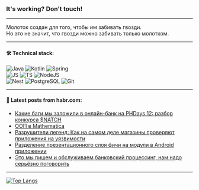 ### It's working? Don't touch!

---
Молоток создан для того, чтобы им забивать гвозди. <br>
Но это не значит, что гвозди можно забивать только молотком.

---

#### 🛠️ Technical stack:

![Java](https://img.shields.io/badge/Java-informational?logo=Oracle&style=flat&logoColor=white&color=FF4500)
![Kotlin](https://img.shields.io/badge/Kotlin-informational?logo=Kotlin&style=flat&logoColor=white&color=774D97)
![Spring](https://img.shields.io/badge/SpringBoot-informational?logo=SpringBoot&style=flat&logoColor=white&color=6DB33F) <br>
![JS](https://img.shields.io/badge/JS-informational?logo=javaScript&style=flat&logoColor=black&color=F7Df1E)
![TS](https://img.shields.io/badge/TypeScript-informational?logo=typeScript&style=flat&logoColor=black&color=0667A8)
![NodeJS](https://img.shields.io/badge/NodeJS-informational?logo=node.js&style=flat&logoColor=white&color=70A760) <br>
![Nest](https://img.shields.io/badge/NestJS-informational?logo=NestJS&style=flat&logoColor=white&color=E0234E)
![PostgreSQL](https://img.shields.io/badge/PostgreSQL-informational?logo=PostgreSQL&style=flat&logoColor=white&color=DAA520)
![Git](https://img.shields.io/badge/Git-informational?logo=git&style=flat&logoColor=white&color=778899)

___

#### 💬 Latest posts from habr.com:

<!-- BLOG-POST-LIST:START -->
- [Какие баги мы заложили в онлайн-банк на PHDays 12: разбор конкурса $NATCH](https://habr.com/ru/companies/pt/articles/773856/?utm_source=habrahabr&utm_medium=rss&utm_campaign=773856)
- [ООП в Mathematica](https://habr.com/ru/articles/774172/?utm_source=habrahabr&utm_medium=rss&utm_campaign=774172)
- [Разрушители легенд: Как на самом деле магазины проверяют приложения на уязвимости](https://habr.com/ru/companies/swordfish_security/articles/774144/?utm_source=habrahabr&utm_medium=rss&utm_campaign=774144)
- [Разделение презентационного слоя фичи на модули в Android приложении](https://habr.com/ru/companies/alfa/articles/773958/?utm_source=habrahabr&utm_medium=rss&utm_campaign=773958)
- [Это мы пишем и обслуживаем банковский процессинг, нам надо серьёзно поговорить](https://habr.com/ru/companies/T1Holding/articles/774084/?utm_source=habrahabr&utm_medium=rss&utm_campaign=774084)
<!-- BLOG-POST-LIST:END -->

---
[![Top Langs](https://github-readme-stats-git-master-advtsetting-gmailcom.vercel.app/api/top-langs/?username=zloylis&langs_count=10&hide_title=false&title_color=e6edf3&size_weight=0.5&count_weight=0.5&layout=compact&hide_border=true&theme=dracula)](https://github.com/zloylis)

<!-- ![GitHub stats](https://github-readme-stats-git-master-advtsetting-gmailcom.vercel.app/api?username=zloylis&show_icons=true&hide_border=true&theme=dracula&hide_title=true&include_all_commits=true&count_private=true&hide=contribs&hide_rank=true) -->
